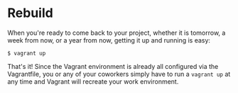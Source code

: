 
# Rebuild
When you're ready to come back to your project, whether it is tomorrow, a week from now, or a year from now, getting it up and running is easy:
```
$ vagrant up
```
That's it! Since the Vagrant environment is already all configured via the Vagrantfile, you or any of your coworkers simply have to run a `vagrant up` at any time and Vagrant will recreate your work environment.